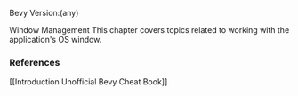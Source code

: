 Bevy Version:(any)


Window Management
This chapter covers topics related to working with the application's OS window.

### References
[[Introduction  Unofficial Bevy Cheat Book]] 